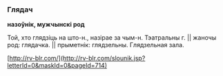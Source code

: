 ### Глядач
**назоўнік, мужчынскі род**

Той, хто глядзіць на што-н., назірае за чым-н. Тэатральны г. || жаночы род: глядачка. || прыметнік: глядзельны. Глядзельная зала.

<a rel="author">[http://rv-blr.com/](http://rv-blr.com/slounik.jsp?letterId=0&maskId=0&pageId=714)</a>
